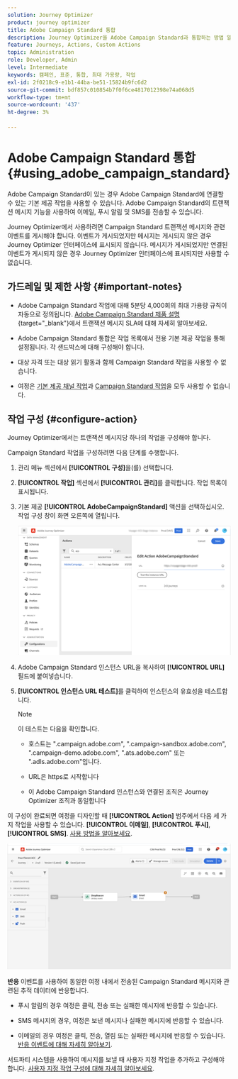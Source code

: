 ```yaml
---
solution: Journey Optimizer
product: journey optimizer
title: Adobe Campaign Standard 통합
description: Journey Optimizer을 Adobe Campaign Standard과 통합하는 방법 알아보기
feature: Journeys, Actions, Custom Actions
topic: Administration
role: Developer, Admin
level: Intermediate
keywords: 캠페인, 표준, 통합, 최대 가용량, 작업
exl-id: 2f0218c9-e1b1-44ba-be51-15824b9fc6d2
source-git-commit: bdf857c010854b7f0f6ce4817012398e74a068d5
workflow-type: tm+mt
source-wordcount: '437'
ht-degree: 3%

---
```


# Adobe Campaign Standard 통합 {#using_adobe_campaign_standard}

Adobe Campaign Standard이 있는 경우 Adobe Campaign Standard에 연결할 수 있는 기본 제공 작업을 사용할 수 있습니다. Adobe Campaign Standard의 트랜잭션 메시지 기능을 사용하여 이메일, 푸시 알림 및 SMS를 전송할 수 있습니다.

Journey Optimizer에서 사용하려면 Campaign Standard 트랜잭션 메시지와 관련 이벤트를 게시해야 합니다. 이벤트가 게시되었지만 메시지는 게시되지 않은 경우 Journey Optimizer 인터페이스에 표시되지 않습니다. 메시지가 게시되었지만 연결된 이벤트가 게시되지 않은 경우 Journey Optimizer 인터페이스에 표시되지만 사용할 수 없습니다.

## 가드레일 및 제한 사항 {#important-notes}

* Adobe Campaign Standard 작업에 대해 5분당 4,000회의 최대 가용량 규칙이 자동으로 정의됩니다. [Adobe Campaign Standard 제품 설명](https://helpx.adobe.com/kr/legal/product-descriptions/campaign-standard.html){target="_blank"}에서 트랜잭션 메시지 SLA에 대해 자세히 알아보세요.

* Adobe Campaign Standard 통합은 작업 목록에서 전용 기본 제공 작업을 통해 설정됩니다. 각 샌드박스에 대해 구성해야 합니다.

* 대상 자격 또는 대상 읽기 활동과 함께 Campaign Standard 작업을 사용할 수 없습니다.

* 여정은 [기본 제공 채널 작업](../building-journeys/journeys-message.md)과 [Campaign Standard 작업](../building-journeys/using-adobe-campaign-standard.md)을 모두 사용할 수 없습니다.

## 작업 구성 {#configure-action}

Journey Optimizer에서는 트랜잭션 메시지당 하나의 작업을 구성해야 합니다.

Campaign Standard 작업을 구성하려면 다음 단계를 수행합니다.

1. 관리 메뉴 섹션에서 **[!UICONTROL 구성]**&#x200B;을(를) 선택합니다.

1. **[!UICONTROL 작업]** 섹션에서 **[!UICONTROL 관리]**&#x200B;를 클릭합니다. 작업 목록이 표시됩니다.

1. 기본 제공 **[!UICONTROL AdobeCampaignStandard]** 액션을 선택하십시오. 작업 구성 창이 화면 오른쪽에 열립니다.

   ![](assets/actioncampaign.png)

1. Adobe Campaign Standard 인스턴스 URL을 복사하여 **[!UICONTROL URL]** 필드에 붙여넣습니다.

1. **[!UICONTROL 인스턴스 URL 테스트]**&#x200B;를 클릭하여 인스턴스의 유효성을 테스트합니다.

   >[!NOTE]
   >
   >이 테스트는 다음을 확인합니다.
   >
   >* 호스트는 &quot;.campaign.adobe.com&quot;, &quot;.campaign-sandbox.adobe.com&quot;, &quot;.campaign-demo.adobe.com&quot;, &quot;.ats.adobe.com&quot; 또는 &quot;.adls.adobe.com&quot;입니다.
   >
   >* URL은 https로 시작합니다
   >
   >* 이 Adobe Campaign Standard 인스턴스와 연결된 조직은 Journey Optimizer 조직과 동일합니다

이 구성이 완료되면 여정을 디자인할 때 **[!UICONTROL Action]** 범주에서 다음 세 가지 작업을 사용할 수 있습니다. **[!UICONTROL 이메일]**, **[!UICONTROL 푸시]**, **[!UICONTROL SMS]**. [사용 방법을 알아보세요](../building-journeys/using-adobe-campaign-standard.md).

![](assets/journey58.png)

**반응** 이벤트를 사용하여 동일한 여정 내에서 전송된 Campaign Standard 메시지와 관련된 추적 데이터에 반응합니다.

* 푸시 알림의 경우 여정은 클릭, 전송 또는 실패한 메시지에 반응할 수 있습니다.

* SMS 메시지의 경우, 여정은 보낸 메시지나 실패한 메시지에 반응할 수 있습니다.

* 이메일의 경우 여정은 클릭, 전송, 열림 또는 실패한 메시지에 반응할 수 있습니다. [반응 이벤트에 대해 자세히 알아보기](../building-journeys/reaction-events.md).

서드파티 시스템을 사용하여 메시지를 보낼 때 사용자 지정 작업을 추가하고 구성해야 합니다. [사용자 지정 작업 구성에 대해 자세히 알아보세요](../action/about-custom-action-configuration.md).